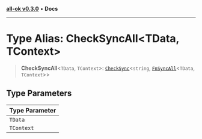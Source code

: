 [**all-ok v0.3.0**](../../README.md) • **Docs**

***

# Type Alias: CheckSyncAll\<TData, TContext\>

> **CheckSyncAll**\<`TData`, `TContext`\>: [`CheckSync`](../../type-aliases/CheckSync.md)\<`string`, [`FnSyncAll`](FnSyncAll.md)\<`TData`, `TContext`\>\>

## Type Parameters

| Type Parameter |
| ------ |
| `TData` |
| `TContext` |

